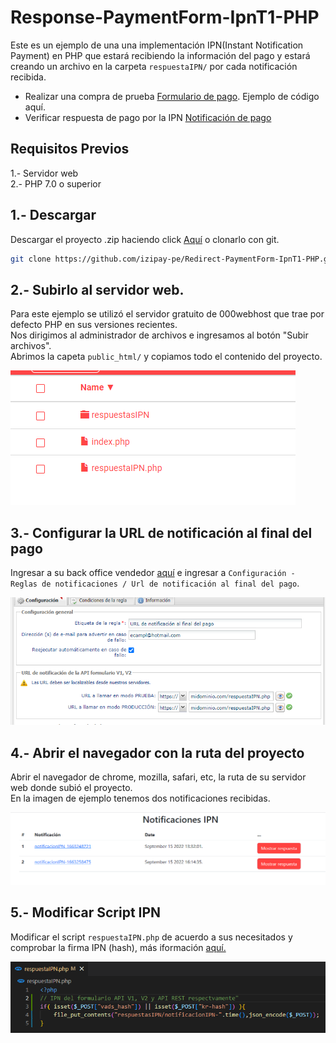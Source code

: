 ﻿# Response-PaymentForm-IpnT1-PHP

Este es un ejemplo de una una implementación IPN(Instant Notification Payment) en PHP que estará recibiendo la información del pago y estará creando un archivo en la carpeta `respuestaIPN/` por cada notificación recibida. 


* Realizar una compra de prueba [Formulario de pago](). Ejemplo de código aquí.
* Verificar respuesta de pago por la IPN [Notificación de pago](https://app-izipay.000webhostapp.com/ipn/)

## Requisitos Previos

1.- Servidor web  
2.- PHP 7.0 o superior

## 1.- Descargar
Descargar el proyecto .zip haciendo click [Aquí](https://github.com/izipay-pe/Redirect-PaymentForm-IpnT1-PHP/archive/refs/heads/main.zip) o clonarlo con git.  
```sh
git clone https://github.com/izipay-pe/Redirect-PaymentForm-IpnT1-PHP.git
``` 

## 2.- Subirlo al servidor web.
Para este ejemplo se utilizó el servidor gratuito de 000webhost que trae por defecto PHP en sus versiones recientes.  
Nos dirigimos al administrador de archivos e ingresamos al botón "Subir archivos".  
Abrimos la capeta `public_html/` y copiamos todo el contenido del proyecto.

![000webhost](images/captura-1.png)

## 3.- Configurar la URL de notificación al final del pago
Ingresar a su back office vendedor [aquí](https://secure.micuentaweb.pe/vads-merchant/) e ingresar a `Configuración - Reglas de notificaciones / Url de notificación al final del pago`.

![Regla de Notificación](images/captura-2.png)

## 4.- Abrir el navegador con la ruta del proyecto
Abrir el navegador de chrome, mozilla, safari, etc, la ruta de su servidor web donde subió el proyecto.  
En la imagen de ejemplo tenemos dos notificaciones recibidas.

![Gestion de notificaciones](images/captura-3.png)

## 5.- Modificar Script IPN
Modificar el script `respuestaIPN.php` de acuerdo a sus necesitados y comprobar la firma IPN (hash), más iformación [aquí.](https://secure.micuentaweb.pe/doc/es-PE/rest/V4.0/api/kb/ipn_usage.html)   

![Script IPN](images/captura-4.png)













